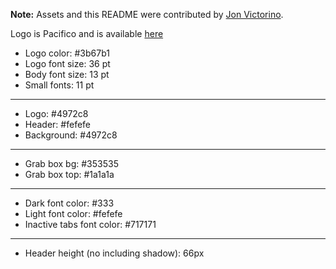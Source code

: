 __Note:__ Assets and this README were contributed by [Jon Victorino](http://jonvictorino.com/).

Logo is Pacifico and is available [here](http://www.google.com/webfonts/specimen/Pacifico)

  * Logo color: #3b67b1
  * Logo font size: 36 pt
  * Body font size: 13 pt
  * Small fonts: 11 pt

***
  * Logo: #4972c8
  * Header: #fefefe
  * Background: #4972c8

***
  * Grab box bg: #353535
  * Grab box top: #1a1a1a

***
  * Dark font color: #333
  * Light font color: #fefefe
  * Inactive tabs font color: #717171

***
  * Header height (no including shadow): 66px
